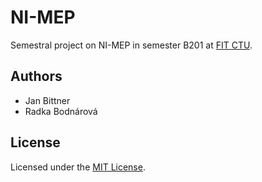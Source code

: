 # NI-MEP

Semestral project on NI-MEP in semester B201 at [FIT CTU](https://fit.cvut.cz/en).

## Authors

- Jan Bittner
- Radka Bodnárová

## License

Licensed under the [MIT License](LICENSE).
